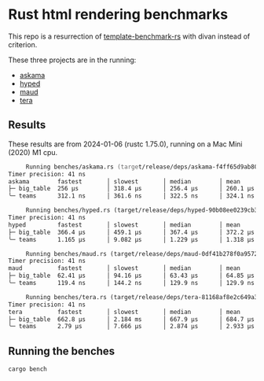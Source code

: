 # Rust html rendering benchmarks

This repo is a resurrection of [template-benchmark-rs](https://github.com/rosetta-rs/template-benchmark-rs) with divan instead of criterion.

These three projects are in the running:

- [askama](https://github.com/djc/askama)
- [hyped](https://github.com/swlkr/hyped)
- [maud](https://github.com/lambda-fairy/maud)
- [tera](https://github.com/Keats/tera)

## Results

These results are from 2024-01-06 (rustc 1.75.0), running on a Mac Mini (2020) M1 cpu.

```zsh
     Running benches/askama.rs (target/release/deps/askama-f4ff65d9ab80e3e7)
Timer precision: 41 ns
askama        fastest       │ slowest       │ median        │ mean          │ samples │ iters
├─ big_table  256 µs        │ 318.4 µs      │ 256.4 µs      │ 260.1 µs      │ 100     │ 100
╰─ teams      312.1 ns      │ 361.6 ns      │ 322.5 ns      │ 324.1 ns      │ 100     │ 1600

     Running benches/hyped.rs (target/release/deps/hyped-90b08ee0239cb36a)
Timer precision: 41 ns
hyped         fastest       │ slowest       │ median        │ mean          │ samples │ iters
├─ big_table  366.4 µs      │ 459.1 µs      │ 367.4 µs      │ 372.2 µs      │ 100     │ 100
╰─ teams      1.165 µs      │ 9.082 µs      │ 1.229 µs      │ 1.318 µs      │ 100     │ 100

     Running benches/maud.rs (target/release/deps/maud-0df41b278f0a9572)
Timer precision: 41 ns
maud          fastest       │ slowest       │ median        │ mean          │ samples │ iters
├─ big_table  62.41 µs      │ 94.16 µs      │ 63.43 µs      │ 64.85 µs      │ 100     │ 100
╰─ teams      119.4 ns      │ 144.2 ns      │ 129.9 ns      │ 129.9 ns      │ 100     │ 3200

     Running benches/tera.rs (target/release/deps/tera-81168af8e2c649a3)
Timer precision: 41 ns
tera          fastest       │ slowest       │ median        │ mean          │ samples │ iters
├─ big_table  662.8 µs      │ 2.184 ms      │ 667.9 µs      │ 684.7 µs      │ 100     │ 100
╰─ teams      2.79 µs       │ 7.666 µs      │ 2.874 µs      │ 2.933 µs      │ 100     │ 100
```

## Running the benches

```sh
cargo bench
```
